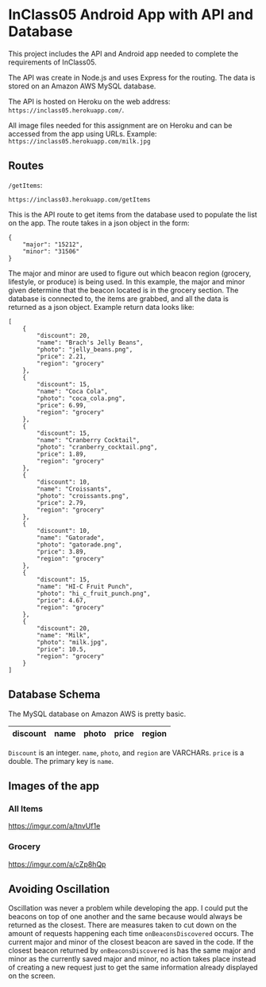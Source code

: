 # InClass05 Android App with API and Database

This project includes the API and Android app needed to complete the requirements of InClass05.

The API was create in Node.js and uses Express for the routing. The data is stored on an Amazon AWS MySQL database.

The API is hosted on Heroku on the web address: `https://inclass05.herokuapp.com/`.

All image files needed for this assignment are on Heroku and can be accessed from the app using URLs. Example: `https://inclass05.herokuapp.com/milk.jpg`

## Routes

```/getItems```:

    https://inclass03.herokuapp.com/getItems

This is the API route to get items from the database used to populate the list on the app. The route takes in a json object in the form:

    {
        "major": "15212",
        "minor": "31506"
    }

The major and minor are used to figure out which beacon region (grocery, lifestyle, or produce) is being used. In this example, the major and minor given determine that the beacon located is in the grocery section. The database is connected to, the items are grabbed, and all the data is returned as a json object. Example return data looks like:

    [
        {
            "discount": 20,
            "name": "Brach's Jelly Beans",
            "photo": "jelly_beans.png",
            "price": 2.21,
            "region": "grocery"
        },
        {
            "discount": 15,
            "name": "Coca Cola",
            "photo": "coca_cola.png",
            "price": 6.99,
            "region": "grocery"
        },
        {
            "discount": 15,
            "name": "Cranberry Cocktail",
            "photo": "cranberry_cocktail.png",
            "price": 1.89,
            "region": "grocery"
        },
        {
            "discount": 10,
            "name": "Croissants",
            "photo": "croissants.png",
            "price": 2.79,
            "region": "grocery"
        },
        {
            "discount": 10,
            "name": "Gatorade",
            "photo": "gatorade.png",
            "price": 3.89,
            "region": "grocery"
        },
        {
            "discount": 15,
            "name": "HI-C Fruit Punch",
            "photo": "hi_c_fruit_punch.png",
            "price": 4.67,
            "region": "grocery"
        },
        {
            "discount": 20,
            "name": "Milk",
            "photo": "milk.jpg",
            "price": 10.5,
            "region": "grocery"
        }
    ]



## Database Schema

The MySQL database on Amazon AWS is pretty basic.

| discount | name | photo | price | region |
|----------|------|-------|-------|--------|

`Discount` is an integer. `name`, `photo`, and `region` are VARCHARs. `price` is a double. The primary key is `name`.

## Images of the app

### All Items

https://imgur.com/a/tnvUf1e

### Grocery

https://imgur.com/a/cZp8hQp

## Avoiding Oscillation

Oscillation was never a problem while developing the app. I could put the beacons on top of one another and the same because would always be returned as the closest. There are measures taken to cut down on the amount of requests happening each time `onBeaconsDiscovered` occurs. The current major and minor of the closest beacon are saved in the code. If the closest beacon returned by `onBeaconsDiscovered` is has the same major and minor as the currently saved major and minor, no action takes place instead of creating a new request just to get the same information already displayed on the screen.
